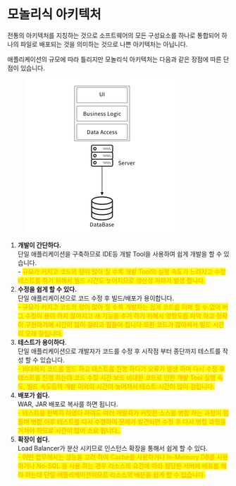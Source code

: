 # 모놀리식 아키텍처

전통의 아키텍처를 지칭하는 것으로 소프트웨어의 모든 구성요소를 하나로 통합되어 하나의 파일로 배포되는 것을 의미하는 것으로 나쁜 아키텍처는 아닙니다.

애플리케이션의 규모에 따라 틀리지만 모놀리식 아키텍처는 다음과 같은 장점에 따른 단점이 있습니다.

<figure><img src="../.gitbook/assets/image (50).png" alt="" width="350"><figcaption></figcaption></figure>

1. **개발이 간단하다.**\
   단일 애플리케이션을 구축하므로 IDE등 개발 Tool을 사용하여 쉽게 개발을 할 수 있습니다.\
   \- <mark style="color:orange;">규모가 커지고 코드의 량이 많아 질 수록 개발 Tool의 실행 속도가 느려지고 수정 테스트를 하기 위해서 빌드 시간도 늦어지므로 생산성 저하가 발생 합니다.</mark>
2. **수정을 쉽게 할 수 있다.**\
   단일 애플리케이션으로 코드 수정 후 빌드/배포가 용이합니다.\
   <mark style="color:orange;">- 규모가 커지고 코드의 량이 많아 질 수록 개발자는 쉽게 코드를 이해 할 수 없어 버그 수정이 용이 하지 않아지고 새 기능을 추가 하기 위해서 영향도를 파악 하고 정확이 구현하기에 시간이 많이 걸리고 힘들어 집니다 또한 코드가 많아져서 빌드 시간이 오래 걸립니다.</mark>
3. **테스트가 용이하다**.\
   단일 애플리케이션으로 개발자가 코드를 수정 후 시작점 부터 종단까지 테스트를 작성 할 수 있습니다.\
   <mark style="color:orange;">- 비대해지 코드를 빌드 하고 테스트를 진행 하다가 오류가 발생 하며 다시 수정 후 테스트를 진행 하는데 코드 수정 시간 보드 비대한 코드로 인한 개발 Tool 실행 속도, 빌드 속도등의 개발 이외의 시간이 늦어져서 테스트 시간이 많이 걸립니다.</mark>
4. **배포가 쉽다.**\
   WAR, JAR 배포로 복사를 하면 됩니다.\
   <mark style="color:orange;">- 테스트를 완벽히 하였다 하여도 여러 개발자가 커밋한 소스를 병합 하는 과정이 힘들며 병합 이후 테스트를 다시 수행하여 문제가 발견되면 수정 후 다시 병합 과정을 거쳐야 하므로 시간이 많이 소요 됩니다..</mark>
5. **확장이 쉽다.**\
   &#x20;Load Balancer가 분산 시키므로 인스턴스 확장을 통해서 쉽게 할 수 있다.\
   <mark style="color:orange;">- 어떤 업무에서는 성능을 고려 하여 Cache를 사용하거나 In-Memory DB를 사용하거나 No-SQL 을 사용 하는 경우 리소스의 요건에 따라 정당한 서버에 배포를 해야 하는데 단일 애플리케이션이므로 리소스의 배분을 쉽게 할 수 없습니다.</mark>



